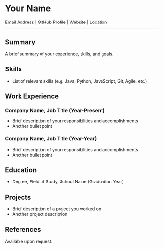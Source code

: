# Your Name

[Email Address](mailto:your.email@example.com) | [GitHub Profile](https://github.com/yourusername) | [Website](https://yourwebsite.com) | [Location](https://www.google.com/maps?q=your+location)

---

## Summary

A brief summary of your experience, skills, and goals.

## Skills

- List of relevant skills (e.g. Java, Python, JavaScript, Git, Agile, etc.)

## Work Experience

### Company Name, Job Title (Year-Present)

- Brief description of your responsibilities and accomplishments
- Another bullet point

### Company Name, Job Title (Year-Year)

- Brief description of your responsibilities and accomplishments
- Another bullet point

## Education

- Degree, Field of Study, School Name (Graduation Year)

## Projects

- Brief description of a project you worked on
- Another project description

## References

Available upon request.
